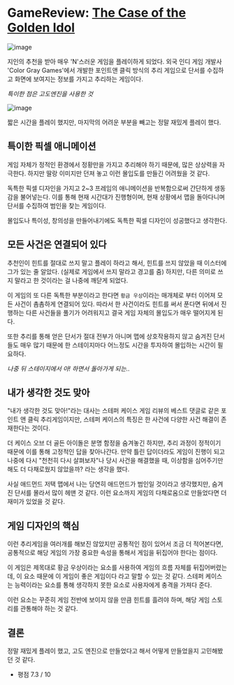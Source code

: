# GameReview: [The Case of the Golden Idol](https://store.steampowered.com/app/1677770/The_Case_of_the_Golden_Idol/)

![image](https://github.com/fkdl0048/GameReview/assets/84510455/c61d62f6-cc03-4f89-a810-021df04ed85a)

지인의 추천을 받아 매우 'N'스러운 게임을 플레이하게 되었다. 외국 인디 게임 개발사 'Color Gray Games'에서 개발한 포인트앤 클릭 방식의 추리 게임으로 단서를 수집하고 화면에 보여지는 정보를 가지고 추리하는 게임이다.

*특이한 점은 고도엔진을 사용한 것*

![image](https://github.com/fkdl0048/GameReview/assets/84510455/32fb2a04-9208-49b0-bdff-4f62f27d62d6)

짧은 시간을 플레이 했지만, 마지막의 어려운 부분을 빼고는 정말 재밌게 플레이 했다.

## 특이한 픽셀 애니메이션

게임 자체가 정적인 환경에서 정황만을 가지고 추리해야 하기 때문에, 많은 상상력을 자극한다. 하지만 딸랑 이미지만 던져 놓고 이런 몰입도를 만들긴 어려웠을 것 같다.

독특한 픽셀 디자인을 가지고 2~3 프레임의 애니메이션을 반복함으로써 간단하게 생동감을 불어넣는다. 이를 통해 현재 시간대가 진행형이며, 현재 상황에서 맵을 돌아다니며 단서를 수집하여 범인을 찾는 게임이다.

몰입도나 특이성, 창의성을 만들어내기에도 독특한 픽셀 디자인이 성공했다고 생각한다.

## 모든 사건은 연결되어 있다

추천인이 힌트를 절대로 쓰지 말고 플레이 하라고 해서, 힌트를 쓰지 않았을 때 이스터에그가 있는 줄 알았다. (실제로 게임에서 쓰지 말라고 경고를 줌) 하지만, 다른 의미로 쓰지 말라고 한 것이라는 걸 나중에 깨닫게 되었다.

이 게임의 또 다른 독특한 부분이라고 한다면 `황금 우상`이라는 매개체로 부터 이어져 모든 사건이 촘촘하게 연결되어 있다. 따라서 한 사건이라도 힌트를 써서 푼다면 뒤에서 진행하는 다른 사건들을 풀기가 어려워지고 결국 게임 자체의 몰입도가 매우 떨어지게 된다.

또한 추리를 통해 얻은 단서가 절대 전부가 아니며 맵에 상호작용하지 않고 숨겨진 단서들도 매우 많기 때문에 한 스테이지마다 어느정도 시간을 투자하여 몰입하는 시간이 필요하다.

*나중 뒤 스테이지에서 아! 하면서 돌아가게 되는..*

## 내가 생각한 것도 맞아

"내가 생각한 것도 맞아!"라는 대사는 스테퍼 케이스 게임 리뷰의 베스트 댓글로 같은 포인트 앤 클릭 추리게임이지만, 스테퍼 케이스의 특징은 한 사건에 다양한 사건 해결이 존재한다는 것이다.

더 케이스 오브 더 골든 아이돌은 분명 함정을 숨겨놓긴 하지만, 추리 과정이 정적이기 때문에 이를 통해 고정적인 답을 찾아나간다. 만약 틀린 답이더라도 게임이 진행이 되고 나중에 다시 "천천히 다시 살펴보자"나 당시 사건을 해결했을 때, 이상함을 심어주기만 해도 더 다채로웠지 않았을까? 라는 생각을 했다.

사실 애드먼드 저택 맵에서 나는 당연히 애드먼드가 범인일 것이라고 생각했지만, 숨겨진 단서를 몰라서 많이 헤맨 것 같다. 이런 요소까지 게임의 다채로움으로 만들었다면 더 재미가 있었을 것 같다.

## 게임 디자인의 핵심

이런 추리게임을 여러개를 해보진 않았지만 공통적인 점이 있어서 조금 더 적어본다면, 공통적으로 해당 게임의 가장 중요한 속성을 통해서 게임을 뒤집어야 한다는 점이다.

이 게임은 제목대로 황금 우상이라는 요소를 사용하여 게임의 흐름 자체를 뒤집어버렸는데, 이 요소 때문에 이 게임이 좋은 게임이다 라고 말할 수 있는 것 같다. 스테퍼 케이스는 능력이라는 요소를 통해 생각하지 못한 요소로 사용자에게 충격을 가져다 준다.

이런 요소는 꾸준히 게임 전반에 보이지 않을 만큼 힌트를 흘려야 하며, 해당 게임 스토리를 관통해야 하는 것 같다.

## 결론

정말 재밌게 플레이 했고, 고도 엔진으로 만들었다고 해서 어떻게 만들었을지 고민해봤던 것 같다.

- 평점 7.3 / 10
